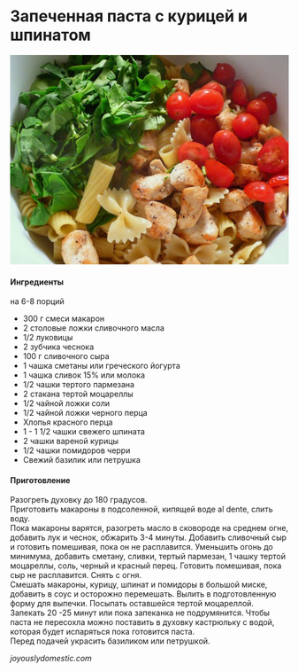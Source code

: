 ﻿---
image: ../../pics/9e791f603736d00755d87af4d013f0d7.jpg
---
# Запеченная паста с курицей и шпинатом

![Запеченная паста с курицей и шпинатом](../../pics/9e791f603736d00755d87af4d013f0d7.jpg)

#### Ингредиенты
на 6-8 порций

* 300 г смеси макарон
* 2 столовые ложки сливочного масла
* 1/2 луковицы
* 2 зубчика чеснока
* 100 г сливочного сыра
* 1 чашка сметаны или греческого йогурта
* 1 чашка сливок 15% или молока
* 1/2 чашки тертого пармезана
* 2 стакана тертой моцареллы
* 1/2 чайной ложки соли
* 1/2 чайной ложки черного перца
* Хлопья красного перца
* 1 - 1 1/2 чашки свежего шпината
* 2 чашки вареной курицы
* 1/2 чашки помидоров черри
* Свежий базилик или петрушка

#### Приготовление

Разогреть духовку до 180 градусов.  
Приготовить макароны в подсоленной, кипящей воде al dente, слить воду.  
Пока макароны варятся, разогреть масло в сковороде на среднем огне, добавить лук и чеснок, обжарить 3-4 минуты. Добавить сливочный сыр и готовить помешивая, пока он не расплавится. Уменьшить огонь до минимума, добавить сметану, сливки, тертый пармезан, 1 чашку тертой моцареллы, соль, черный и красный перец. Готовить помешивая, пока сыр не расплавится. Снять с огня.  
Смешать макароны, курицу, шпинат и помидоры в большой миске, добавить в соус и осторожно перемешать. Вылить в подготовленную форму для выпечки. Посыпать оставшейся тертой моцареллой.  
Запекать 20 -25 минут или пока запеканка не подрумянится. Чтобы паста не пересохла можно поставить в духовку кастрюльку с водой, которая будет испаряться пока готовится паста.  
Перед подачей украсить базиликом или петрушкой.  

*joyouslydomestic.com*

